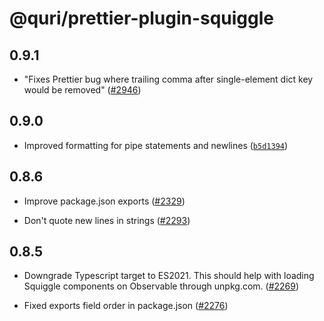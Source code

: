# @quri/prettier-plugin-squiggle

## 0.9.1

* "Fixes Prettier bug where trailing comma after single-element dict key would be removed" ([#2946](https://github.com/quantified-uncertainty/squiggle/pull/2946))

## 0.9.0

* Improved formatting for pipe statements and newlines ([`b5d1394`](https://github.com/quantified-uncertainty/squiggle/commit/b5d139465c72a742b0ac319068d4acc1d7ab0e4d))

## 0.8.6

* Improve package.json exports ([#2329](https://github.com/quantified-uncertainty/squiggle/pull/2329))

* Don't quote new lines in strings ([#2293](https://github.com/quantified-uncertainty/squiggle/pull/2293))

## 0.8.5

* Downgrade Typescript target to ES2021. This should help with loading Squiggle components on Observable through unpkg.com. ([#2269](https://github.com/quantified-uncertainty/squiggle/pull/2269))

* Fixed exports field order in package.json ([#2276](https://github.com/quantified-uncertainty/squiggle/pull/2276))